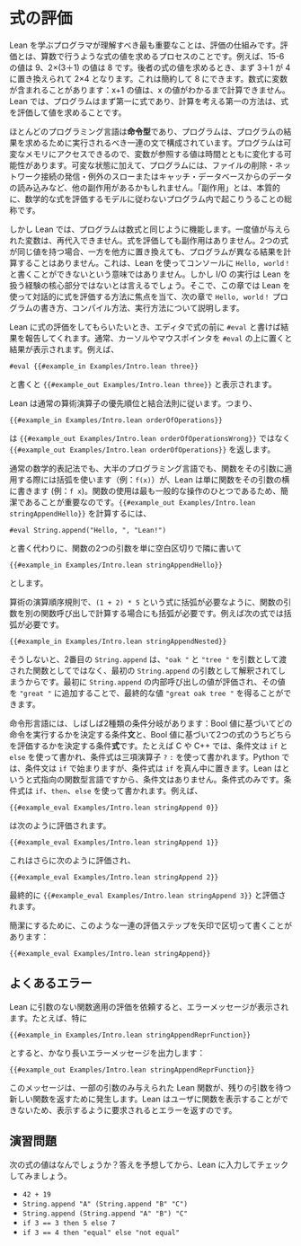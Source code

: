 <!-- # Evaluating Expressions -->
# 式の評価

<!-- The most important thing to understand as a programmer learning Lean
is how evaluation works. Evaluation is the process of finding the
value of an expression, just as one does in arithmetic. For instance,
the value of 15 - 6 is 9 and the value of 2 × (3 + 1) is 8.
To find the value of the latter expression, 3 + 1 is first replaced by 4, yielding 2 × 4, which itself can be reduced to 8.
Sometimes, mathematical expressions contain variables: the value of _x_ + 1 cannot be computed until we know what the value of _x_ is.
In Lean, programs are first and foremost expressions, and the primary way to think about computation is as evaluating expressions to find their values. -->

Lean を学ぶプログラマが理解すべき最も重要なことは、評価の仕組みです。評価とは、算数で行うような式の値を求めるプロセスのことです。例えば、15-6 の値は 9、2×(3＋1) の値は 8 です。後者の式の値を求めるとき、まず 3＋1 が 4 に置き換えられて 2×4 となります。これは簡約して 8 にできます。数式に変数が含まれることがあります：x+1 の値は、x の値がわかるまで計算できません。Lean では、プログラムはまず第一に式であり、計算を考える第一の方法は、式を評価して値を求めることです。

<!-- Most programming languages are _imperative_, where a program consists
of a series of statements that should be carried out in order to find
the program's result. Programs have access to mutable memory, so the
value referred to by a variable can change over time. In addition to mutable state, programs may have other side
effects, such as deleting files, making outgoing network connections,
throwing or catching exceptions, and reading data from a
database. "Side effects" is essentially a catch-all term for
describing things that may happen in a program that don't follow the
model of evaluating mathematical expressions. -->

ほとんどのプログラミング言語は**命令型**であり、プログラムは、プログラムの結果を求めるために実行されるべき一連の文で構成されています。プログラムは可変なメモリにアクセスできるので、変数が参照する値は時間とともに変化する可能性があります。可変な状態に加えて、プログラムには、ファイルの削除・ネットワーク接続の発信・例外のスローまたはキャッチ・データベースからのデータの読み込みなど、他の副作用があるかもしれません。「副作用」とは、本質的に、数学的な式を評価するモデルに従わないプログラム内で起こりうることの総称です。

<!-- In Lean, however, programs work the same way as mathematical
expressions. Once given a value, variables cannot be reassigned. Evaluating an expression cannot have side effects. If two
expressions have the same value, then replacing one with the other
will not cause the program to compute a different result. This does
not mean that Lean cannot be used to write `Hello, world!` to the
console, but performing I/O is not a core part of the experience of
using Lean in the same way. Thus, this chapter focuses on how to
evaluate expressions interactively with Lean, while the next chapter
describes how to write, compile, and run the `Hello, world!` program. -->

しかし Lean では、プログラムは数式と同じように機能します。一度値が与えられた変数は、再代入できません。式を評価しても副作用はありません。2つの式が同じ値を持つ場合、一方を他方に置き換えても、プログラムが異なる結果を計算することはありません。これは、Lean を使ってコンソールに `Hello, world！` と書くことができないという意味ではありません。しかし I/O の実行は Lean を扱う経験の核心部分ではないとは言えるでしょう。そこで、この章では Lean を使って対話的に式を評価する方法に焦点を当て、次の章で `Hello, world！` プログラムの書き方、コンパイル方法、実行方法について説明します。

<!-- To ask Lean to evaluate an expression, write `#eval` before it in your
editor, which will then report the result back. Typically, the result
is found by putting the cursor or mouse pointer over `#eval`. For
instance, -->

Lean に式の評価をしてもらいたいとき、エディタで式の前に `#eval` と書けば結果を報告してくれます。通常、カーソルやマウスポインタを `#eval` の上に置くと結果が表示されます。例えば、

```lean
#eval {{#example_in Examples/Intro.lean three}}
```

<!-- yields the value `{{#example_out Examples/Intro.lean three}}`. -->

と書くと `{{#example_out Examples/Intro.lean three}}` と表示されます。

<!-- Lean obeys the ordinary rules of precedence and associativity for
arithmetic operators. That is, -->

Lean は通常の算術演算子の優先順位と結合法則に従います。つまり、

```lean
{{#example_in Examples/Intro.lean orderOfOperations}}
```
<!-- yields the value `{{#example_out Examples/Intro.lean orderOfOperations}}` rather than
`{{#example_out Examples/Intro.lean orderOfOperationsWrong}}`. -->

は `{{#example_out Examples/Intro.lean orderOfOperationsWrong}}` ではなく `{{#example_out Examples/Intro.lean orderOfOperations}}` を返します。

<!-- While both ordinary mathematical notation and the majority of
programming languages use parentheses (e.g. `f(x)`) to apply a function to its
arguments, Lean simply writes the function next to its
arguments (e.g. `f x`). Function application is one of the most common operations,
so it pays to keep it concise. Rather than writing -->

通常の数学的表記法でも、大半のプログラミング言語でも、関数をその引数に適用する際には括弧を使います（例：`f(x)`）が、Lean は単に関数をその引数の横に書きます (例：`f x`)。関数の使用は最も一般的な操作のひとつであるため、簡潔であることが重要なのです。`{{#example_out Examples/Intro.lean stringAppendHello}}` を計算するには、

```lean
#eval String.append("Hello, ", "Lean!")
```
<!-- to compute `{{#example_out Examples/Intro.lean stringAppendHello}}`,
one would instead write -->

と書く代わりに、関数の2つの引数を単に空白区切りで隣に書いて

``` Lean
{{#example_in Examples/Intro.lean stringAppendHello}}
```
<!-- where the function's two arguments are simply written next to
it with spaces. -->
とします。

<!-- Just as the order-of-operations rules for arithmetic demand
parentheses in the expression `(1 + 2) * 5`, parentheses are also
necessary when a function's argument is to be computed via another
function call. For instance, parentheses are required in -->

算術の演算順序規則で、`(1 + 2) * 5` という式に括弧が必要なように、関数の引数を別の関数呼び出しで計算する場合にも括弧が必要です。例えば次の式では括弧が必要です。

``` Lean
{{#example_in Examples/Intro.lean stringAppendNested}}
```
<!-- because otherwise the second `String.append` would be interpreted as
an argument to the first, rather than as a function being passed
`"oak "` and `"tree"` as arguments. The value of the inner `String.append`
call must be found first, after which it can be appended to `"great "`,
yielding the final value `{{#example_out Examples/Intro.lean stringAppendNested}}`. -->

そうしないと、2番目の `String.append` は、`"oak "` と `"tree "` を引数として渡された関数としてではなく、最初の `String.append` の引数として解釈されてしまうからです。最初に `String.append` の内部呼び出しの値が評価され、その値を `"great "` に追加することで、最終的な値 `"great oak tree "` を得ることができます。

<!-- Imperative languages often have two kinds of conditional: a
conditional _statement_ that determines which instructions to carry
out based on a Boolean value, and a conditional _expression_ that
determines which of two expressions to evaluate based on a Boolean
value. For instance, in C and C++, the conditional statement is
written using `if` and `else`, while the conditional expression is
written with a ternary operator `?` and `:`. In Python, the
conditional statement begins with `if`, while the conditional
expression puts `if` in the middle.
Because Lean is an expression-oriented functional language, there are no conditional statements, only conditional expressions.
They are written using `if`, `then`, and `else`. For
instance, -->

命令形言語には、しばしば2種類の条件分岐があります：Bool 値に基づいてどの命令を実行するかを決定する条件**文**と、Bool 値に基づいて2つの式のうちどちらを評価するかを決定する条件**式**です。たとえば C や C++ では、条件文は `if` と `else` を使って書かれ、条件式は三項演算子 `?` `:` を使って書かれます。Python では、条件文は `if` で始まりますが、条件式は `if` を真ん中に置きます。Lean はというと式指向の関数型言語ですから、条件文はありません。条件式のみです。条件式は `if`、`then`、`else` を使って書かれます。例えば、

``` Lean
{{#example_eval Examples/Intro.lean stringAppend 0}}
```
<!-- evaluates to -->
は次のように評価されます。
``` Lean
{{#example_eval Examples/Intro.lean stringAppend 1}}
```
<!-- which evaluates to -->
これはさらに次のように評価され、
```lean
{{#example_eval Examples/Intro.lean stringAppend 2}}
```
<!-- which finally evaluates to `{{#example_eval Examples/Intro.lean stringAppend 3}}`. -->

最終的に `{{#example_eval Examples/Intro.lean stringAppend 3}}` と評価されます。

<!-- For the sake of brevity, a series of evaluation steps like this will sometimes be written with arrows between them: -->

簡潔にするために、このような一連の評価ステップを矢印で区切って書くことがあります：

```lean
{{#example_eval Examples/Intro.lean stringAppend}}
```

<!-- ## Messages You May Meet -->
## よくあるエラー

<!-- Asking Lean to evaluate a function application that is missing an argument will lead to an error message.
In particular, the example -->

Lean に引数のない関数適用の評価を依頼すると、エラーメッセージが表示されます。たとえば、特に

```lean
{{#example_in Examples/Intro.lean stringAppendReprFunction}}
```
<!-- yields a quite long error message: -->

とすると、かなり長いエラーメッセージを出力します：

```output error
{{#example_out Examples/Intro.lean stringAppendReprFunction}}
```

<!-- This message occurs because Lean functions that are applied to only some of their arguments return new functions that are waiting for the rest of the arguments.
Lean cannot display functions to users, and thus returns an error when asked to do so. -->

このメッセージは、一部の引数のみ与えられた Lean 関数が、残りの引数を待つ新しい関数を返すために発生します。Lean はユーザに関数を表示することができないため、表示するように要求されるとエラーを返すのです。

<!-- ## Exercises -->
## 演習問題

<!-- What are the values of the following expressions? Work them out by hand,
then enter them into Lean to check your work. -->

次の式の値はなんでしょうか？答えを予想してから、Lean に入力してチェックしてみましょう。

 * `42 + 19`
 * `String.append "A" (String.append "B" "C")`
 * `String.append (String.append "A" "B") "C"`
 * `if 3 == 3 then 5 else 7`
 * `if 3 == 4 then "equal" else "not equal"`
